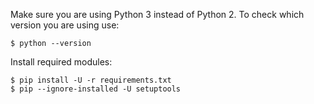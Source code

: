 Make sure you are using Python 3 instead of Python 2. To check which version you are using use:

    $ python --version
  
Install required modules:

    $ pip install -U -r requirements.txt
    $ pip --ignore-installed -U setuptools
  
